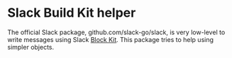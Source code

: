 # Slack Build Kit helper
The official Slack package, github.com/slack-go/slack, is very low-level to write messages using Slack [Block Kit](https://api.slack.com/block-kit).
This package tries to help using simpler objects.
